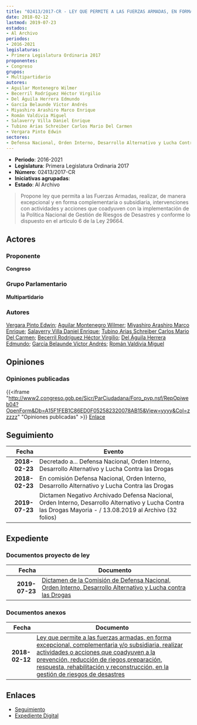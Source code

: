 ```yaml
---
title: "02413/2017-CR - LEY QUE PERMITE A LAS FUERZAS ARMADAS, EN FORMA EXCEPCIONAL, COMPLEMENTARIA O SUBSIDIARIA, REALIZAR ACTIVIDADES O ACCIONES QUE COADYUVEN A LA PREVENCIÓN, REDUCCIÓN DE RIESGOS, PREPARACIÓN, RESPUESTA, REHABILITACIÓN Y RECONSTRUCCIÓN, EN LA GESTIÓN DE RIESGOS DE DESASTRES"
date: 2018-02-12
lastmod: 2019-07-23
estados:
- Al Archivo
periodos:
- 2016-2021
legislaturas:
- Primera Legislatura Ordinaria 2017
proponentes:
- Congreso
grupos:
- Multipartidario
autores:
- Aguilar Montenegro Wilmer
- Becerril Rodríguez Héctor Virgilio
- Del Águila Herrera Edmundo
- García Belaunde Víctor Andrés
- Miyashiro Arashiro Marco Enrique
- Román Valdivia Miguel
- Salaverry Villa Daniel Enrique
- Tubino Arias Schreiber Carlos Mario Del Carmen
- Vergara Pinto Edwin
sectores:
- Defensa Nacional, Orden Interno, Desarrollo Alternativo y Lucha Contra las Drogas
---
```

- **Periodo**: 2016-2021
- **Legislatura**: Primera Legislatura Ordinaria 2017
- **Número**: 02413/2017-CR
- **Iniciativas agrupadas**: 
- **Estado**: Al Archivo

> Propone ley que permita a las Fuerzas Armadas, realizar, de manera excepcional y en forma complementaria o subsidiaria, intervenciones con actividades y acciones que coadyuven con la implementación de la Política Nacional de Gestión de Riesgos de Desastres y conforme lo dispuesto en el artículo 6 de la Ley 29664.


## Actores

### Proponente

**Congreso**

### Grupo Parlamentario

**Multipartidario**

### Autores

[Vergara Pinto Edwin](mailto:mailto:evergara@congreso.gob.pe); [Aguilar Montenegro Wilmer](mailto:mailto:waguilar@congreso.gob.pe); [Miyashiro Arashiro Marco Enrique](mailto:mailto:mmiyashiro@congreso.gob.pe); [Salaverry Villa Daniel Enrique](mailto:mailto:dsalaverry@congreso.gob.pe); [Tubino Arias Schreiber Carlos Mario Del Carmen](mailto:mailto:ctubino@congreso.gob.pe); [Becerril Rodríguez Héctor Virgilio](mailto:mailto:hbecerril@congreso.gob.pe); [Del Águila Herrera Edmundo](mailto:mailto:edelaguila@congreso.gob.pe); [García Belaunde Víctor Andrés](mailto:mailto:vgarciabelaunde@congreso.gob.pe); [Román Valdivia Miguel](mailto:mailto:mroman@congreso.gob.pe)

## Opiniones

### Opiniones publicadas

{{<iframe "http://www2.congreso.gob.pe/Sicr/ParCiudadana/Foro_pvp.nsf/RepOpiweb04?OpenForm&Db=A15F1FEB1C86ED0F052582320078AB15&View=yyyy&Col=zzzzz" "Opiniones publicadas" >}}
[Enlace](http://www2.congreso.gob.pe/Sicr/ParCiudadana/Foro_pvp.nsf/RepOpiweb04?OpenForm&Db=A15F1FEB1C86ED0F052582320078AB15&View=yyyy&Col=zzzzz)


## Seguimiento

| Fecha | Evento |
|------:|--------|
| **2018-02-23** | Decretado a... Defensa Nacional, Orden Interno, Desarrollo Alternativo y Lucha Contra las Drogas |
| **2018-02-23** | En comisión Defensa Nacional, Orden Interno, Desarrollo Alternativo y Lucha Contra las Drogas |
| **2019-07-23** | Dictamen Negativo Archivado Defensa Nacional, Orden Interno, Desarrollo Alternativo y Lucha Contra las Drogas Mayoria - / 13.08.2019 al Archivo (32 folios) |

## Expediente

### Documentos proyecto de ley

| Fecha | Documento |
|------:|-----------|
| **2019-07-23** | [Dictamen de la Comisión de Defensa Nacional, Orden Interno, Desarrollo Alternativo y Lucha contra las Drogas](http://www.leyes.congreso.gob.pe/Documentos/2016_2021/ADLP/Normas_Legales/30737-LEY.pdf) |

### Documentos anexos

| Fecha | Documento |
|------:|-----------|
| **2018-02-12** | [Ley que permite a las fuerzas armadas, en forma excepcional, complementaria y/o subsidiaria, realizar actividades o acciones que coadyuven a la prevención, reducción de riegos,preparación, respuesta, rehabilitación y reconstrucción, en la gestión de riesgos de desastres](http://www.leyes.congreso.gob.pe/Documentos/2016_2021/Proyectos_de_Ley_y_de_Resoluciones_Legislativas/PL0241120180208.pdf) |

## Enlaces

- [Seguimiento](http://www2.congreso.gob.pe/Sicr/TraDocEstProc/CLProLey2016.nsf/f7fff46988ca05b1052578e100829cc7/2c3f4edbb51280b40525823200734656?OpenDocument)
- [Expediente Digital](http://www2.congreso.gob.pe/Sicr/TraDocEstProc/Expvirt_2011.nsf/visbusqptramdoc1621/02413?opendocument)

